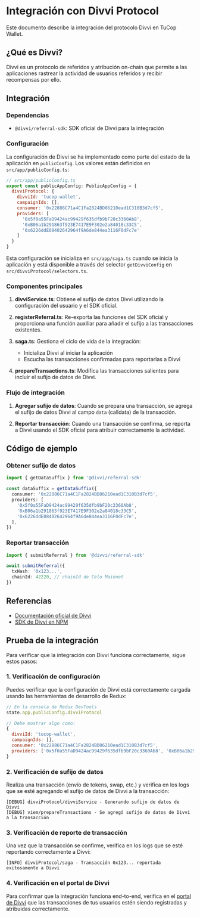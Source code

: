 # Integración con Divvi Protocol

Este documento describe la integración del protocolo Divvi en TuCop Wallet.

## ¿Qué es Divvi?

Divvi es un protocolo de referidos y atribución on-chain que permite a las aplicaciones rastrear la actividad de usuarios referidos y recibir recompensas por ello.

## Integración

### Dependencias

- `@divvi/referral-sdk`: SDK oficial de Divvi para la integración

### Configuración

La configuración de Divvi se ha implementado como parte del estado de la aplicación en `publicConfig`. Los valores están definidos en `src/app/publicConfig.ts`:

```javascript
// src/app/publicConfig.ts
export const publicAppConfig: PublicAppConfig = {
  divviProtocol: {
    divviId: 'tucop-wallet',
    campaignIds: [],
    consumer: '0x22886C71a4C1Fa2824BD86210ead1C310B3d7cf5',
    providers: [
      '0x5f0a55FaD9424ac99429f635dfb9bF20c3360Ab8',
      '0xB06a1b291863f923E7417E9F302e2a84018c33C5',
      '0x6226ddE08402642964f9A6de844ea3116F0dFc7e'
    ]
  }
}
```

Esta configuración se inicializa en `src/app/saga.ts` cuando se inicia la aplicación y está disponible a través del selector `getDivviConfig` en `src/divviProtocol/selectors.ts`.

### Componentes principales

1. **divviService.ts**: Obtiene el sufijo de datos Divvi utilizando la configuración del usuario y el SDK oficial.

2. **registerReferral.ts**: Re-exporta las funciones del SDK oficial y proporciona una función auxiliar para añadir el sufijo a las transacciones existentes.

3. **saga.ts**: Gestiona el ciclo de vida de la integración:

   - Inicializa Divvi al iniciar la aplicación
   - Escucha las transacciones confirmadas para reportarlas a Divvi

4. **prepareTransactions.ts**: Modifica las transacciones salientes para incluir el sufijo de datos de Divvi.

### Flujo de integración

1. **Agregar sufijo de datos**: Cuando se prepara una transacción, se agrega el sufijo de datos Divvi al campo `data` (calldata) de la transacción.

2. **Reportar transacción**: Cuando una transacción se confirma, se reporta a Divvi usando el SDK oficial para atribuir correctamente la actividad.

## Código de ejemplo

### Obtener sufijo de datos

```typescript
import { getDataSuffix } from '@divvi/referral-sdk'

const dataSuffix = getDataSuffix({
  consumer: '0x22886C71a4C1Fa2824BD86210ead1C310B3d7cf5',
  providers: [
    '0x5f0a55FaD9424ac99429f635dfb9bF20c3360Ab8',
    '0xB06a1b291863f923E7417E9F302e2a84018c33C5',
    '0x6226ddE08402642964f9A6de844ea3116F0dFc7e',
  ],
})
```

### Reportar transacción

```typescript
import { submitReferral } from '@divvi/referral-sdk'

await submitReferral({
  txHash: '0x123...',
  chainId: 42220, // chainId de Celo Mainnet
})
```

## Referencias

- [Documentación oficial de Divvi](https://divvi.xyz/docs)
- [SDK de Divvi en NPM](https://www.npmjs.com/package/@divvi/referral-sdk)

## Prueba de la integración

Para verificar que la integración con Divvi funciona correctamente, sigue estos pasos:

### 1. Verificación de configuración

Puedes verificar que la configuración de Divvi está correctamente cargada usando las herramientas de desarrollo de Redux:

```javascript
// En la consola de Redux DevTools
state.app.publicConfig.divviProtocol

// Debe mostrar algo como:
{
  divviId: 'tucop-wallet',
  campaignIds: [],
  consumer: '0x22886C71a4C1Fa2824BD86210ead1C310B3d7cf5',
  providers: ['0x5f0a55FaD9424ac99429f635dfb9bF20c3360Ab8', '0xB06a1b291863f923E7417E9F302e2a84018c33C5', '0x6226ddE08402642964f9A6de844ea3116F0dFc7e']
}
```

### 2. Verificación de sufijo de datos

Realiza una transacción (envío de tokens, swap, etc.) y verifica en los logs que se esté agregando el sufijo de datos de Divvi a la transacción:

```text
[DEBUG] divviProtocol/divviService - Generando sufijo de datos de Divvi
[DEBUG] viem/prepareTransactions - Se agregó sufijo de datos de Divvi a la transacción
```

### 3. Verificación de reporte de transacción

Una vez que la transacción se confirme, verifica en los logs que se esté reportando correctamente a Divvi:

```text
[INFO] divviProtocol/saga - Transacción 0x123... reportada exitosamente a Divvi
```

### 4. Verificación en el portal de Divvi

Para confirmar que la integración funciona end-to-end, verifica en el [portal de Divvi](https://app.divvi.xyz/) que las transacciones de tus usuarios estén siendo registradas y atribuidas correctamente.
